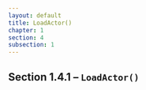 ```yaml
---
layout: default
title: LoadActor()
chapter: 1
section: 4
subsection: 1
---
```



## Section 1.4.1 – `LoadActor()`
